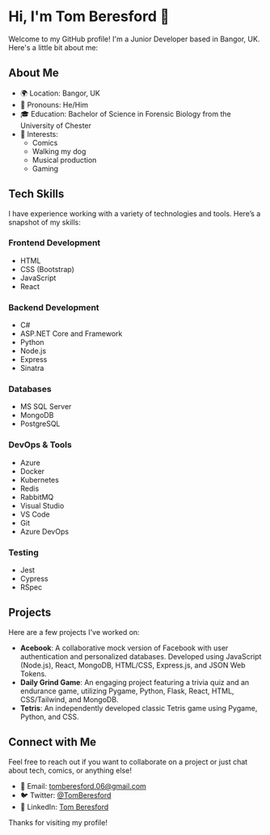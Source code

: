 # Hi, I'm Tom Beresford 👋

Welcome to my GitHub profile! I'm a Junior Developer based in Bangor, UK. Here's a little bit about me:

## About Me

- 🌍 Location: Bangor, UK
- 🧔 Pronouns: He/Him
- 🎓 Education: Bachelor of Science in Forensic Biology from the University of Chester
- 🐶 Interests: 
  - Comics
  - Walking my dog
  - Musical production
  - Gaming

## Tech Skills

I have experience working with a variety of technologies and tools. Here’s a snapshot of my skills:

### Frontend Development

- HTML
- CSS (Bootstrap)
- JavaScript
- React

### Backend Development

- C#
- ASP.NET Core and Framework
- Python
- Node.js
- Express
- Sinatra

### Databases

- MS SQL Server
- MongoDB
- PostgreSQL

### DevOps & Tools

- Azure
- Docker
- Kubernetes
- Redis
- RabbitMQ
- Visual Studio
- VS Code
- Git
- Azure DevOps

### Testing

- Jest
- Cypress
- RSpec

## Projects

Here are a few projects I've worked on:

- **Acebook**: A collaborative mock version of Facebook with user authentication and personalized databases. Developed using JavaScript (Node.js), React, MongoDB, HTML/CSS, Express.js, and JSON Web Tokens.
- **Daily Grind Game**: An engaging project featuring a trivia quiz and an endurance game, utilizing Pygame, Python, Flask, React, HTML, CSS/Tailwind, and MongoDB.
- **Tetris**: An independently developed classic Tetris game using Pygame, Python, and CSS.

## Connect with Me

Feel free to reach out if you want to collaborate on a project or just chat about tech, comics, or anything else!

- 📧 Email: tomberesford.06@gmail.com
- 🐦 Twitter: [@TomBeresford](https://twitter.com/TomBeresford)
- 💼 LinkedIn: [Tom Beresford](https://linkedin.com/in/tom-beresford)

Thanks for visiting my profile!

